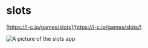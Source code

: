 # slots

[https://l-c.io/games/slots](https://l-c.io/games/slots/)

![A picture of the slots app](https://i.imgur.com/yaFdLMx.png)
